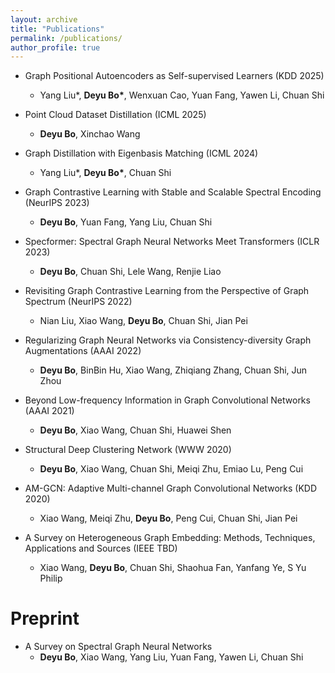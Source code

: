 ```yaml
---
layout: archive
title: "Publications"
permalink: /publications/
author_profile: true
---
```

- Graph Positional Autoencoders as Self-supervised Learners (KDD 2025)
  - Yang Liu\*, **Deyu Bo\***, Wenxuan Cao, Yuan Fang, Yawen Li, Chuan Shi

- Point Cloud Dataset Distillation (ICML 2025)
  - **Deyu Bo**, Xinchao Wang 

- Graph Distillation with Eigenbasis Matching (ICML 2024)
  - Yang Liu\*, **Deyu Bo\***, Chuan Shi

- Graph Contrastive Learning with Stable and Scalable Spectral Encoding (NeurIPS 2023)
  - **Deyu Bo**, Yuan Fang, Yang Liu, Chuan Shi

- Specformer: Spectral Graph Neural Networks Meet Transformers (ICLR 2023)
  - **Deyu Bo**, Chuan Shi, Lele Wang, Renjie Liao

- Revisiting Graph Contrastive Learning from the Perspective of Graph Spectrum (NeurIPS 2022)
  - Nian Liu, Xiao Wang, **Deyu Bo**, Chuan Shi, Jian Pei

- Regularizing Graph Neural Networks via Consistency-diversity Graph Augmentations (AAAI 2022)
  - **Deyu Bo**, BinBin Hu, Xiao Wang, Zhiqiang Zhang, Chuan Shi, Jun Zhou

- Beyond Low-frequency Information in Graph Convolutional Networks (AAAI 2021)
  - **Deyu Bo**, Xiao Wang, Chuan Shi, Huawei Shen

- Structural Deep Clustering Network (WWW 2020)
  - **Deyu Bo**, Xiao Wang, Chuan Shi, Meiqi Zhu, Emiao Lu, Peng Cui

- AM-GCN: Adaptive Multi-channel Graph Convolutional Networks (KDD 2020)
  - Xiao Wang, Meiqi Zhu, **Deyu Bo**, Peng Cui, Chuan Shi, Jian Pei

- A Survey on Heterogeneous Graph Embedding: Methods, Techniques, Applications and Sources (IEEE TBD)
  - Xiao Wang, **Deyu Bo**, Chuan Shi, Shaohua Fan, Yanfang Ye, S Yu Philip


Preprint
====

- A Survey on Spectral Graph Neural Networks
  - **Deyu Bo**, Xiao Wang, Yang Liu, Yuan Fang, Yawen Li, Chuan Shi
